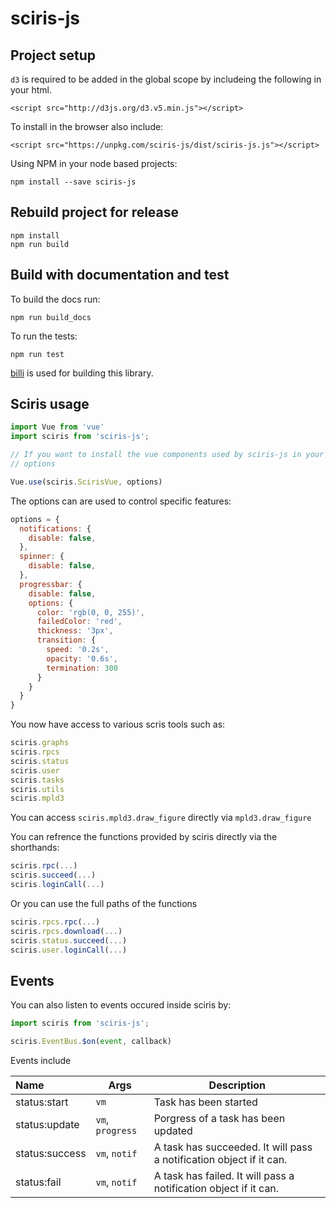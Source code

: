 # sciris-js

## Project setup

`d3` is required to be added in the global scope by includeing the following in your html.

```
<script src="http://d3js.org/d3.v5.min.js"></script>
```

To install in the browser also include:

```
<script src="https://unpkg.com/sciris-js/dist/sciris-js.js"></script>
```

Using NPM in your node based projects:

```
npm install --save sciris-js 
```

## Rebuild project for release

```
npm install
npm run build
```

## Build with documentation and test

To build the docs run:

`npm run build_docs`

To run the tests:

`npm run test`

[billi](https://bili.egoist.moe/#/) is used for building this library.

## Sciris usage

```js
import Vue from 'vue'
import sciris from 'sciris-js';

// If you want to install the vue components used by sciris-js in your app.
// options

Vue.use(sciris.ScirisVue, options)
```

The options can are used to control specific features:

```js
options = {
  notifications: {
    disable: false,
  },
  spinner: {
    disable: false,
  },
  progressbar: {
    disable: false,
    options: {
      color: 'rgb(0, 0, 255)',
      failedColor: 'red',
      thickness: '3px',
      transition: {
        speed: '0.2s',
        opacity: '0.6s',
        termination: 300
      } 
    }
  }
}
```

You now have access to various scris tools such as: 

```js
sciris.graphs
sciris.rpcs
sciris.status
sciris.user
sciris.tasks
sciris.utils
sciris.mpld3
```

You can access `sciris.mpld3.draw_figure` directly via `mpld3.draw_figure`

You can refrence the functions provided by sciris directly via the shorthands: 

```js
sciris.rpc(...)
sciris.succeed(...)
sciris.loginCall(...)
```


Or you can use the full paths of the functions

```js
sciris.rpcs.rpc(...)
sciris.rpcs.download(...)
sciris.status.succeed(...)
sciris.user.loginCall(...)
```

## Events

You can also listen to events occured inside sciris by:

```js
import sciris from 'sciris-js';

sciris.EventBus.$on(event, callback)
```

Events include

|Name|Args|Description|
|:---|---|---|
|status:start|`vm`| Task has been started|
|status:update|`vm`, `progress` |Porgress of a task has been updated  |
|status:success| `vm`, `notif` |A task has succeeded. It will pass a notification object if it can. |
|status:fail| `vm`, `notif` |A task has failed. It will pass a notification object if it can. | 
